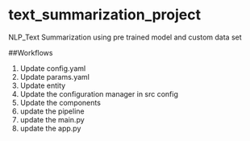 # text_summarization_project
NLP_Text Summarization using pre trained model and custom data set


##Workflows
1. Update config.yaml
2. Update params.yaml
3. Update entity
4. Update the configuration manager in src config
5. Update the components
6. update the pipeline
7. update the main.py
8. update the app.py
